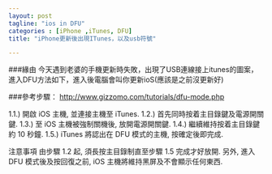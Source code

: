 ```yaml
---
layout: post
tagline: "ios in DFU"
categories : [iPhone ,iTunes, DFU]
title: "iPhone更新後出現ITunes，以及usb符號"

---
```


###緣由
今天遇到老婆的手機更新時失敗，出現了USB連線接上itunes的圖案，進入DFU方法如下，進入後電腦會叫你更新ioS(應該是之前沒更新好)

###參考步驟：
http://www.gizzomo.com/tutorials/dfu-mode.php

1.1.) 開啟 iOS 主機, 並連接主機至 iTunes.
1.2.) 首先同時按着主目錄鍵及電源開關鍵.
1.3.) 至 iOS 主機被強制關機後, 放開電源開關鍵.
1.4.) 繼續維持按着主目錄鍵約 10 秒鐘.
1.5.) iTunes 將認出在 DFU 模式的主機, 按確定後即完成.

注意事項
由步驟 1.2 起, 須長按主目錄制直至步驟 1.5 完成才好放開. 另外, 進入 DFU 模式後及按回復之前, iOS 主機將維持黑屏及不會顯示任何東西.